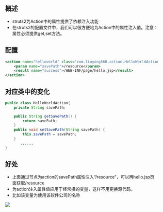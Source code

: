 ## 概述

- struts2为Action中的属性提供了依赖注入功能
- 在struts2的配置文件中，我们可以很方便地为Action中的属性注入值。注意：属性必须提供get,set方法。

## 配置
```xml
<action name="helloworld" class="com.liuyong666.action.HelloWorldAction">
	<param name="savePath">/resource</param>
	<result name="success">/WEB-INF/page/hello.jsp</result>
</action>
```

## 对应类中的变化
```java
public class HelloWorldAction{
  	private String savePath;

  	public String getSavePath() {
  		return savePath;
  	}
  	public void setSavePath(String savePath) {
 	 	this.savePath = savePath;
  	}
       ......
}
```

## 好处
- 上面通过<param>节点为action的savePath属性注入“/resource”，可以再hello.jsp页面获取/resource
- 为action注入属性值应用于经常换的变量，这样不用更换源代码。
- 比如该变量为使用该软件公司的名称





![](https://cdn.jsdelivr.net/gh/huayonglun/cdn_image001@0.03029291122/gh_pic.png)

